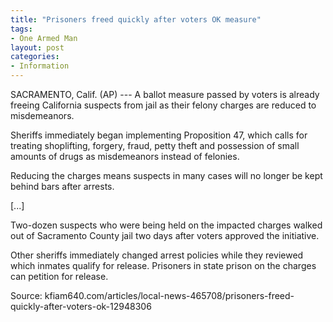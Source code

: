 ```yaml
---
title: "Prisoners freed quickly after voters OK measure"
tags:
- One Armed Man
layout: post
categories:
- Information
---
```


SACRAMENTO, Calif. (AP) --- A ballot measure passed by voters is already freeing California suspects from jail as their felony charges are reduced to misdemeanors.

Sheriffs immediately began implementing Proposition 47, which calls for treating shoplifting, forgery, fraud, petty theft and possession of small amounts of drugs as misdemeanors instead of felonies.

Reducing the charges means suspects in many cases will no longer be kept behind bars after arrests.

\[...\]

Two-dozen suspects who were being held on the impacted charges walked out of Sacramento County jail two days after voters approved the initiative.

Other sheriffs immediately changed arrest policies while they reviewed which inmates qualify for release. Prisoners in state prison on the charges can petition for release.

Source: kfiam640.com/articles/local-news-465708/prisoners-freed-quickly-after-voters-ok-12948306